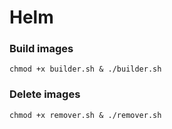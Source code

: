 # Helm

### Build images
   
    chmod +x builder.sh & ./builder.sh

### Delete images

    chmod +x remover.sh & ./remover.sh